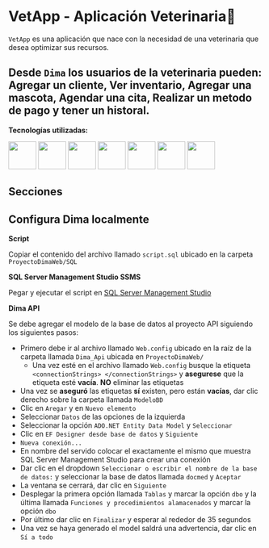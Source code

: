 # VetApp - Aplicación Veterinaria🐶

`VetApp` es una aplicación que nace con la necesidad de una veterinaria que desea optimizar sus recursos.

Desde `Dima` los usuarios de la veterinaria pueden: Agregar un cliente, Ver inventario, Agregar una mascota, Agendar una cita, Realizar un metodo de pago y tener un historal.
---

**Tecnologías utilizadas:**

<a href="https://dotnet.microsoft.com/en-us/learn/csharp" title="C#"><img src="Dima/Dima/Readme_Images/csharp.png" height="55px"/></a>
<a href="https://www.w3schools.com/html/" title="HTML"><img src="Dima/Dima/Readme_Images/html.png" height="55px"/></a>
<a href="https://www.w3schools.com/css/" title="CSS"><img src="Dima/Dima/Readme_Images/css.png" height="55px"/></a>
<a href="https://getbootstrap.com/" title="Bootstrap"><img src="Dima/Dima/Readme_Images/bootstrap.png" height="55px"/></a>
<a href="https://git-scm.com/" title="Git"><img src="Dima/Dima/Readme_Images/git.png" height="55px"/></a>
<a href="https://learn.microsoft.com/en-us/sql/ssms/sql-server-management-studio-ssms?view=sql-server-ver16" title="SQL Server Management Studio SSMS"><img src="Dima/Dima/Readme_Images/sql.png" height="55px"/></a>
<a href="https://www.postman.com/" title="Postman"><img src="Dima/Dima/Readme_Images/postman.png" height="55px"/></a>

## Secciones

## Configura Dima localmente

**Script**

Copiar el contenido del archivo llamado `script.sql` ubicado en la carpeta `ProyectoDimaWeb/SQL`

**SQL Server Management Studio SSMS**

Pegar y ejecutar el script en [SQL Server Management Studio](https://learn.microsoft.com/en-us/sql/ssms/download-sql-server-management-studio-ssms?view=sql-server-ver16)

**Dima API**

Se debe agregar el modelo de la base de datos al proyecto API siguiendo los siguientes pasos:

* Primero debe ir al archivo llamado `Web.config` ubicado en la raíz de la carpeta llamada `Dima_Api` ubicada en `ProyectoDimaWeb/`
    * Una vez esté en el archivo llamado `Web.config` busque la etiqueta `<connectionStrings> </connectionStrings>` y **asegurese** que la etiqueta esté **vacía**. **NO** eliminar las etiquetas
* Una vez se **aseguró** las etiquetas **sí** existen, pero están **vacías**, dar clic derecho sobre la carpeta llamada `ModeloBD`
* Clic  en `Aregar` y en `Nuevo elemento`
* Seleccionar `Datos` de las opciones de la izquierda
* Seleccionar la opción `ADO.NET Entity Data Model` y `Seleccionar`
* Clic en `EF Designer desde base de datos` y `Siguiente`
* `Nueva conexión...`
* En nombre del servido colocar el exactamente el mismo que muestra SQL Server Management Studio para crear una conexión
* Dar clic en el dropdown `Seleccionar o escribir el nombre de la base de datos:` y seleccionar la base de datos llamada `docmed` y `Aceptar`
* La ventana se cerrará, dar clic en `Siguiente`
* Desplegar la primera opción llamada `Tablas` y marcar la opción `dbo` y la última llamada `Funciones y procedimientos alamacenados` y marcar la opción `dbo`
* Por último dar clic en `Finalizar` y esperar al rededor de 35 segundos
* Una vez se haya generado el model saldrá una advertencia, dar clic en `Sí a todo`
